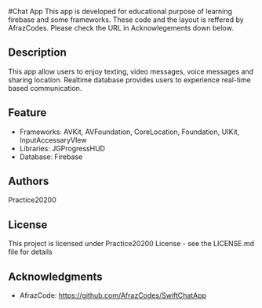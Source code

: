 #Chat App 
This app is developed for educational purpose of learning firebase and some frameworks. 
These code and the layout is reffered by AfrazCodes. Please check the URL in Acknowlegements down below.


## Description
This app allow users to enjoy texting, video messages, voice messages and sharing location.
Realtime database provides users to experience real-time based communication.


## Feature
* Frameworks: AVKit, AVFoundation, CoreLocation, Foundation, UIKit, InputAccessaryVIew
* Libraries: JGProgressHUD
* Database: Firebase


## Authors
Practice20200


## License
This project is licensed under Practice20200 License - see the LICENSE.md file for details


## Acknowledgments
* AfrazCode: https://github.com/AfrazCodes/SwiftChatApp
